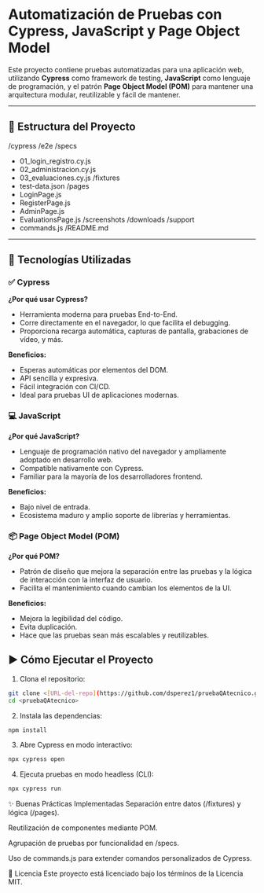 # Automatización de Pruebas con Cypress, JavaScript y Page Object Model

Este proyecto contiene pruebas automatizadas para una aplicación web, utilizando **Cypress** como framework de testing, **JavaScript** como lenguaje de programación, y el patrón **Page Object Model (POM)** para mantener una arquitectura modular, reutilizable y fácil de mantener.

---

## 📁 Estructura del Proyecto

/cypress
/e2e
/specs
- 01_login_registro.cy.js
- 02_administracion.cy.js
- 03_evaluaciones.cy.js
/fixtures
- test-data.json
/pages
- LoginPage.js
- RegisterPage.js
- AdminPage.js
- EvaluationsPage.js
/screenshots
/downloads
/support
- commands.js
/README.md


---

## 🚀 Tecnologías Utilizadas

### ✅ Cypress

**¿Por qué usar Cypress?**
- Herramienta moderna para pruebas End-to-End.
- Corre directamente en el navegador, lo que facilita el debugging.
- Proporciona recarga automática, capturas de pantalla, grabaciones de vídeo, y más.

**Beneficios:**
- Esperas automáticas por elementos del DOM.
- API sencilla y expresiva.
- Fácil integración con CI/CD.
- Ideal para pruebas UI de aplicaciones modernas.

### 💻 JavaScript

**¿Por qué JavaScript?**
- Lenguaje de programación nativo del navegador y ampliamente adoptado en desarrollo web.
- Compatible nativamente con Cypress.
- Familiar para la mayoría de los desarrolladores frontend.

**Beneficios:**
- Bajo nivel de entrada.
- Ecosistema maduro y amplio soporte de librerías y herramientas.

### 📦 Page Object Model (POM)

**¿Por qué POM?**
- Patrón de diseño que mejora la separación entre las pruebas y la lógica de interacción con la interfaz de usuario.
- Facilita el mantenimiento cuando cambian los elementos de la UI.

**Beneficios:**
- Mejora la legibilidad del código.
- Evita duplicación.
- Hace que las pruebas sean más escalables y reutilizables.


## ▶️ Cómo Ejecutar el Proyecto

1. Clona el repositorio:
```bash
git clone <[URL-del-repo](https://github.com/dsperez1/pruebaQAtecnico.git)>
cd <pruebaQAtecnico>
```
2. Instala las dependencias:

```bash
npm install
```
3. Abre Cypress en modo interactivo:

```bash
npx cypress open
```

4. Ejecuta pruebas en modo headless (CLI):
```bash
npx cypress run
```

✨ Buenas Prácticas Implementadas
Separación entre datos (/fixtures) y lógica (/pages).

Reutilización de componentes mediante POM.

Agrupación de pruebas por funcionalidad en /specs.

Uso de commands.js para extender comandos personalizados de Cypress.

📌 Licencia
Este proyecto está licenciado bajo los términos de la Licencia MIT.


